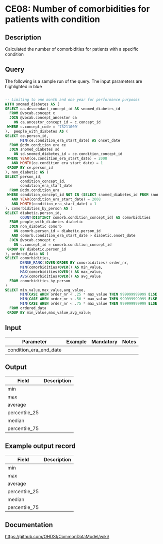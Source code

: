 <!---
Group:condition era
Name:CE08 Number of comorbidity for patients with condition
Author:Patrick Ryan
CDM Version: 5.3
-->

# CE08: Number of comorbidities for patients with condition

## Description
Calculated the number of comorbidities for patients with a specific condition

## Query
The following is a sample run of the query. The input parameters are highlighted in blue

```sql

-- Limiting to one month and one year for performance purposes
WITH snomed_diabetes AS (
SELECT ca.descendant_concept_id AS snomed_diabetes_id
  FROM @vocab.concept c
  JOIN @vocab.concept_ancestor ca
    ON ca.ancestor_concept_id = c.concept_id
 WHERE c.concept_code = '73211009'
),  people_with_diabetes AS (
SELECT ce.person_id,
       MIN(ce.condition_era_start_date) AS onset_date
  FROM @cdm.condition_era ce
  JOIN snomed_diabetes sd
    ON sd.snomed_diabetes_id = ce.condition_concept_id
 WHERE YEAR(ce.condition_era_start_date) = 2008
   AND MONTH(ce.condition_era_start_date) = 1
 GROUP BY ce.person_id
), non_diabetic AS (
SELECT person_id,
       condition_concept_id,
       condition_era_start_date
  FROM @cdm.condition_era
 WHERE condition_concept_id NOT IN (SELECT snomed_diabetes_id FROM snomed_diabetes)
   AND YEAR(condition_era_start_date) = 2008
   AND MONTH(condition_era_start_date) = 1
), comorbidities_by_person AS (
SELECT diabetic.person_id,
       COUNT(DISTINCT comorb.condition_concept_id) AS comorbidities         
  FROM people_with_diabetes diabetic
  JOIN non_diabetic comorb
 	ON comorb.person_id = diabetic.person_id
   AND comorb.condition_era_start_date > diabetic.onset_date
  JOIN @vocab.concept c
    ON c.concept_id = comorb.condition_concept_id
 GROUP BY diabetic.person_id
), ordered_data AS (
SELECT comorbidities,
       DENSE_RANK()OVER(ORDER BY comorbidities) order_nr,
       MIN(comorbidities)OVER() AS min_value,
       MAX(comorbidities)OVER() AS max_value,
       AVG(comorbidities)OVER() AS avg_value
  FROM comorbidities_by_person
)
SELECT min_value,max_value,avg_value,
       MIN(CASE WHEN order_nr < .25 * max_value THEN 999999999999 ELSE comorbidities END) AS pct_25,
       MIN(CASE WHEN order_nr < .50 * max_value THEN 999999999999 ELSE comorbidities END) AS median,
       MIN(CASE WHEN order_nr < .75 * max_value THEN 999999999999 ELSE comorbidities END) AS pct_75
  FROM ordered_data
 GROUP BY min_value,max_value,avg_value;
```

## Input

|  Parameter |  Example |  Mandatory |  Notes |
| --- | --- | --- | --- |
| condition_era_end_date |   |   |   |

## Output

|  Field |  Description |
| --- | --- |
| min |   |
| max |   |
| average |   |
| percentile_25 |   |
| median |   |
| percentile_75 |   |

## Example output record

|  Field |  Description |
| --- | --- |
| min |   |
| max |   |
| average |   |
| percentile_25 |   |
| median |   |
| percentile_75 |   |

## Documentation
https://github.com/OHDSI/CommonDataModel/wiki/
